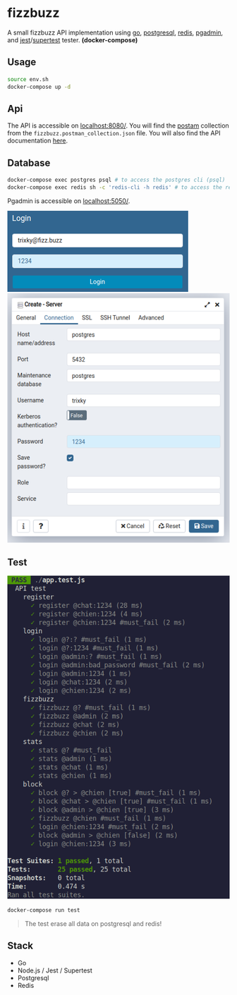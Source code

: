 # fizzbuzz

A small fizzbuzz API implementation using [go](https://golang.org/), [postgresql](https://www.postgresql.org/), [redis](https://redis.io/), [pgadmin](https://www.pgadmin.org/), and [jest](https://jestjs.io/)/[supertest](https://www.npmjs.com/package/supertest) tester. **(docker-compose)**

## Usage

```bash
source env.sh
docker-compose up -d
```

## Api

The API is accessible on [localhost:8080/](http://localhost:8080/).
You will find the [postam](https://www.postman.com/) collection from the `fizzbuzz.postman_collection.json` file.
You will also find the API documentation [here](https://github.com/trixky/fizzbuzz/blob/main/server/README.md).

## Database

```bash
docker-compose exec postgres psql # to access the postgres cli (psql)
docker-compose exec redis sh -c 'redis-cli -h redis' # to access the redis cli
```

Pgadmin is accessible on [localhost:5050/](http://localhost:8080/).

![screenshot](https://raw.githubusercontent.com/trixky/fizzbuzz/main/demo/pgadmin_login.png)
![screenshot](https://raw.githubusercontent.com/trixky/fizzbuzz/main/demo/pgadmin_connection.png)

## Test

![screenshot](https://raw.githubusercontent.com/trixky/fizzbuzz/main/demo/test.png)

```bash
docker-compose run test
```

> The test erase all data on postgresql and redis!

## Stack

- Go
- Node.js / Jest / Supertest
- Postgresql
- Redis
